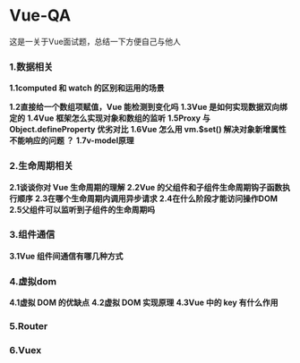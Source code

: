 # Vue-QA

这是一关于Vue面试题，总结一下方便自己与他人

### 1.数据相关
__1.1computed 和 watch 的区别和运用的场景__

__1.2直接给一个数组项赋值，Vue 能检测到变化吗__
__1.3Vue 是如何实现数据双向绑定的__
__1.4Vue 框架怎么实现对象和数组的监听__
__1.5Proxy 与 Object.defineProperty 优劣对比__
__1.6Vue 怎么用 vm.$set() 解决对象新增属性不能响应的问题 ？__
__1.7v-model原理__

### 2.生命周期相关
__2.1谈谈你对 Vue 生命周期的理解__
__2.2Vue 的父组件和子组件生命周期钩子函数执行顺序__
__2.3在哪个生命周期内调用异步请求__
__2.4在什么阶段才能访问操作DOM__
__2.5父组件可以监听到子组件的生命周期吗__

### 3.组件通信
__3.1Vue 组件间通信有哪几种方式__

### 4.虚拟dom
__4.1虚拟 DOM 的优缺点__
__4.2虚拟 DOM 实现原理__
__4.3Vue 中的 key 有什么作用__

### 5.Router


### 6.Vuex
